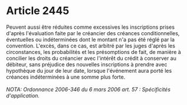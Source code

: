 # Article 2445

Peuvent aussi être réduites comme excessives les inscriptions prises d'après l'évaluation faite par le créancier des créances conditionnelles, éventuelles ou indéterminées dont le montant n'a pas été réglé par la convention.   L'excès, dans ce cas, est arbitré par les juges d'après les circonstances, les probabilités et les présomptions de fait, de manière à concilier les droits du créancier avec l'intérêt du crédit à conserver au débiteur, sans préjudice des nouvelles inscriptions à prendre avec hypothèque du jour de leur date, lorsque l'événement aura porté les créances indéterminées à une somme plus forte.<br/><br/><i>NOTA:  Ordonnance 2006-346 du 6 mars 2006 art. 57 : Spécificités d'application.</i>